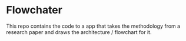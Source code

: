 # Flowchater
This repo contains the code to a app that takes the methodology from a research paper and draws the architecture / flowchart for it.
